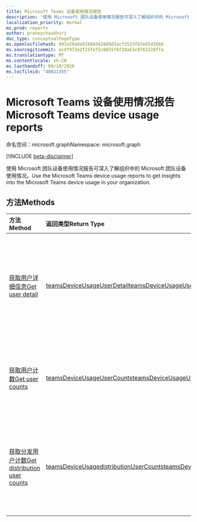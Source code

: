 ```yaml
---
title: Microsoft Teams 设备使用情况报告
description: '使用 Microsoft 团队设备使用情况报告可深入了解组织中的 Microsoft 团队设备使用情况。 '
localization_priority: Normal
ms.prod: reports
author: pranoychaudhuri
doc_type: conceptualPageType
ms.openlocfilehash: 991e29ada91b943428d9d3acf3523fb7e65d26b6
ms.sourcegitcommit: acdf972e2f25fef2c6855f6f28a63c0762228ffa
ms.translationtype: MT
ms.contentlocale: zh-CN
ms.lasthandoff: 09/18/2020
ms.locfileid: "48021355"
---
```

# <a name="microsoft-teams-device-usage-reports"></a><span data-ttu-id="b3af0-103">Microsoft Teams 设备使用情况报告</span><span class="sxs-lookup"><span data-stu-id="b3af0-103">Microsoft Teams device usage reports</span></span>

<span data-ttu-id="b3af0-104">命名空间：microsoft.graph</span><span class="sxs-lookup"><span data-stu-id="b3af0-104">Namespace: microsoft.graph</span></span>

[!INCLUDE [beta-disclaimer](../../includes/beta-disclaimer.md)]

<span data-ttu-id="b3af0-105">使用 Microsoft 团队设备使用情况报告可深入了解组织中的 Microsoft 团队设备使用情况。</span><span class="sxs-lookup"><span data-stu-id="b3af0-105">Use the Microsoft Teams device usage reports to get insights into the Microsoft Teams device usage in your organization.</span></span> 

## <a name="methods"></a><span data-ttu-id="b3af0-106">方法</span><span class="sxs-lookup"><span data-stu-id="b3af0-106">Methods</span></span>

| <span data-ttu-id="b3af0-107">方法</span><span class="sxs-lookup"><span data-stu-id="b3af0-107">Method</span></span>                                   | <span data-ttu-id="b3af0-108">返回类型</span><span class="sxs-lookup"><span data-stu-id="b3af0-108">Return Type</span></span>                              | <span data-ttu-id="b3af0-109">说明</span><span class="sxs-lookup"><span data-stu-id="b3af0-109">Description</span></span>                              |
| :--------------------------------------- | :--------------------------------------- | :--------------------------------------- |
| [<span data-ttu-id="b3af0-110">获取用户详细信息</span><span class="sxs-lookup"><span data-stu-id="b3af0-110">Get user detail</span></span>](../api/reportroot-getteamsdeviceusageuserdetail.md) | [<span data-ttu-id="b3af0-111">teamsDeviceUsageUserDetail</span><span class="sxs-lookup"><span data-stu-id="b3af0-111">teamsDeviceUsageUserDetail</span></span>](../resources/teamsdeviceusageuserdetail.md) | <span data-ttu-id="b3af0-112">按用户获取有关 Microsoft Teams 设备使用情况的详细信息。</span><span class="sxs-lookup"><span data-stu-id="b3af0-112">Get details about Microsoft Teams device usage by user.</span></span> |
| [<span data-ttu-id="b3af0-113">获取用户计数</span><span class="sxs-lookup"><span data-stu-id="b3af0-113">Get user counts</span></span>](../api/reportroot-getteamsdeviceusageusercounts.md) | [<span data-ttu-id="b3af0-114">teamsDeviceUsageUserCounts</span><span class="sxs-lookup"><span data-stu-id="b3af0-114">teamsDeviceUsageUserCounts</span></span>](../resources/teamsdeviceusageusercounts.md) | <span data-ttu-id="b3af0-115">按设备类型获取每日唯一用户数。</span><span class="sxs-lookup"><span data-stu-id="b3af0-115">Get the number of daily unique users by device type.</span></span> |
| [<span data-ttu-id="b3af0-116">获取分发用户计数</span><span class="sxs-lookup"><span data-stu-id="b3af0-116">Get distribution user counts</span></span>](../api/reportroot-getteamsdeviceusagedistributionusercounts.md) | [<span data-ttu-id="b3af0-117">teamsDeviceUsagedistributionUserCounts</span><span class="sxs-lookup"><span data-stu-id="b3af0-117">teamsDeviceUsagedistributionUserCounts</span></span>](../resources/teamsdeviceusagedistributionusercounts.md) | <span data-ttu-id="b3af0-118">在选定的时间段内按设备类型获取唯一用户数。</span><span class="sxs-lookup"><span data-stu-id="b3af0-118">Get the number of unique users by device type over the selected time period.</span></span> |



